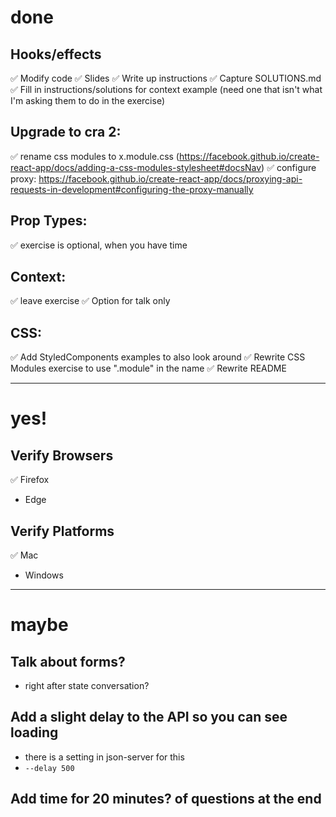 # done

## Hooks/effects

✅ Modify code
✅ Slides
✅ Write up instructions
✅ Capture SOLUTIONS.md
✅ Fill in instructions/solutions for context example (need one that isn't what I'm asking them to do in the exercise)

## Upgrade to cra 2:

✅ rename css modules to x.module.css (https://facebook.github.io/create-react-app/docs/adding-a-css-modules-stylesheet#docsNav)
✅ configure proxy: https://facebook.github.io/create-react-app/docs/proxying-api-requests-in-development#configuring-the-proxy-manually

## Prop Types:

✅ exercise is optional, when you have time

## Context:

✅ leave exercise
✅ Option for talk only

## CSS:

✅ Add StyledComponents examples to also look around
✅ Rewrite CSS Modules exercise to use ".module" in the name
✅ Rewrite README

---

# yes!

## Verify Browsers

✅ Firefox

- Edge

## Verify Platforms

✅ Mac

- Windows

---

# maybe

## Talk about forms?

- right after state conversation?

## Add a slight delay to the API so you can see loading

- there is a setting in json-server for this
- `--delay 500`

## Add time for 20 minutes? of questions at the end
